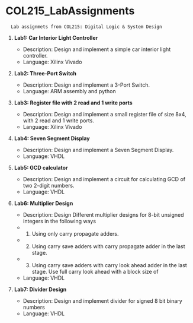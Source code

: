# COL215_LabAssignments
      Lab assignmets from COL215: Digital Logic & System Design



1. **Lab1: Car Interior	Light	Controller** 
    * Description: Design and implement	a	simple car interior light controller.
    * Language: Xilinx Vivado

2. **Lab2: Three-Port Switch**
    * Description: Design and implement a 3-Port Switch.
    * Language: ARM assembly and python

3. **Lab3: Register file with 2 read and 1 write ports**
    * Description: Design and implement a small register file of size 8x4, with 2 read and 1 write ports.
    * Language: Xilinx Vivado

4. **Lab4: Seven Segment Display**
    * Description: Design and implement a Seven Segment Display.
    * Language: VHDL

5. **Lab5: GCD calculator**
    * Description: Design and implement a circuit for calculating GCD of two 2-digit numbers.
    * Language: VHDL

6. **Lab6: Multiplier Design**
    * Description: Design Different multiplier designs for 8-bit unsigned integers in the following ways
    * 1. Using only carry propagate adders.
    * 2. Using carry save adders with carry propagate adder in the last stage.
    * 3. Using carry save adders with carry look ahead adder in the last stage. Use full carry look ahead with a block size of 
    * Language: VHDL

7. **Lab7: Divider Design**
    * Description: Design and implement divider for signed 8 bit binary numbers
    * Language: VHDL
